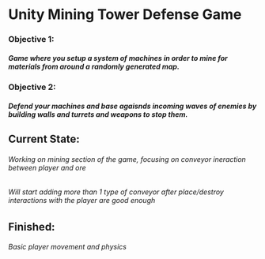 # Unity Mining Tower Defense Game
### Objective 1:
##### Game where you setup a system of machines in order to mine for materials from around a randomly generated map.
### Objective 2:
##### Defend your machines and base agaisnds incoming waves of enemies by building walls and turrets and weapons to stop them.

## Current State:
###### Working on mining section of the game, focusing on conveyor ineraction between player and ore
###### Will start adding more than 1 type of conveyor after place/destroy interactions with the player are good enough

## Finished:
###### Basic player movement and physics 
